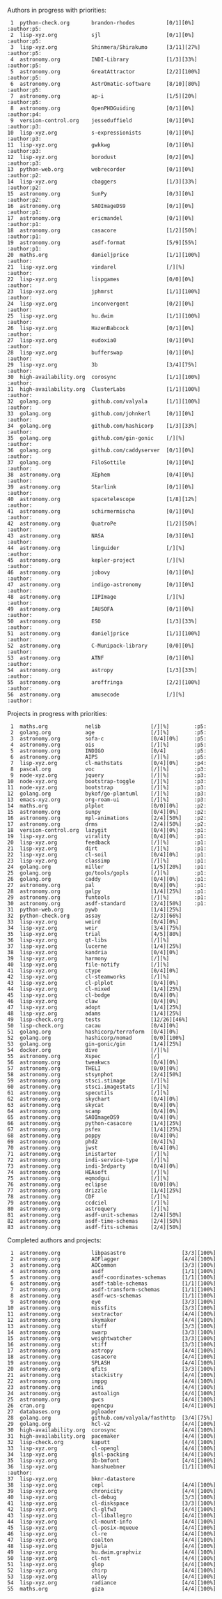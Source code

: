 Authors in progress with priorities:

     1	python-check.org       brandon-rhodes          [0/1][0%]    :author:p5:
     2	lisp-xyz.org           sjl                     [0/1][0%]    :author:p5:
     3	lisp-xyz.org           Shinmera/Shirakumo      [3/11][27%]  :author:p5:
     4	astronomy.org          INDI-Library            [1/3][33%]   :author:p5:
     5	astronomy.org          GreatAttractor          [2/2][100%]  :author:p5:
     6	astronomy.org          AstrOmatic-software     [8/10][80%]  :author:p5:
     7	astronomy.org          ap-i                    [1/5][20%]   :author:p5:
     8	astronomy.org          OpenPHDGuiding          [0/1][0%]    :author:p4:
     9	version-control.org    jesseduffield           [0/1][0%]    :author:p3:
    10	lisp-xyz.org           s-expressionists        [0/1][0%]    :author:p3:
    11	lisp-xyz.org           gwkkwg                  [0/1][0%]    :author:p3:
    12	lisp-xyz.org           borodust                [0/2][0%]    :author:p3:
    13	python-web.org         webrecorder             [0/1][0%]    :author:p2:
    14	lisp-xyz.org           cbaggers                [1/3][33%]   :author:p2:
    15	astronomy.org          SunPy                   [0/3][0%]    :author:p2:
    16	astronomy.org          SAOImageDS9             [0/1][0%]    :author:p1:
    17	astronomy.org          ericmandel              [0/1][0%]    :author:p1:
    18	astronomy.org          casacore                [1/2][50%]   :author:p1:
    19	astronomy.org          asdf-format             [5/9][55%]   :author:p1:
    20	maths.org              danieljprice            [1/1][100%]  :author:
    21	lisp-xyz.org           vindarel                [/][%]       :author:
    22	lisp-xyz.org           lispgames               [0/0][0%]    :author:
    23	lisp-xyz.org           jphmrst                 [1/1][100%]  :author:
    24	lisp-xyz.org           inconvergent            [0/2][0%]    :author:
    25	lisp-xyz.org           hu.dwim                 [1/1][100%]  :author:
    26	lisp-xyz.org           HazenBabcock            [0/1][0%]    :author:
    27	lisp-xyz.org           eudoxia0                [0/1][0%]    :author:
    28	lisp-xyz.org           bufferswap              [0/1][0%]    :author:
    29	lisp-xyz.org           3b                      [3/4][75%]   :author:
    30	high-availability.org  corosync                [1/1][100%]  :author:
    31	high-availability.org  ClusterLabs             [1/1][100%]  :author:
    32	golang.org             github.com/valyala      [1/1][100%]  :author:
    33	golang.org             github.com/johnkerl     [0/1][0%]    :author:
    34	golang.org             github.com/hashicorp    [1/3][33%]   :author:
    35	golang.org             github.com/gin-gonic    [/][%]       :author:
    36	golang.org             github.com/caddyserver  [0/1][0%]    :author:
    37	golang.org             FiloSottile             [0/1][0%]    :author:
    38	astronomy.org          XEphem                  [0/4][0%]    :author:
    39	astronomy.org          Starlink                [0/1][0%]    :author:
    40	astronomy.org          spacetelescope          [1/8][12%]   :author:
    41	astronomy.org          schirmermischa          [0/1][0%]    :author:
    42	astronomy.org          QuatroPe                [1/2][50%]   :author:
    43	astronomy.org          NASA                    [0/3][0%]    :author:
    44	astronomy.org          linguider               [/][%]       :author:
    45	astronomy.org          kepler-project          [/][%]       :author:
    46	astronomy.org          jobovy                  [0/1][0%]    :author:
    47	astronomy.org          indigo-astronomy        [0/1][0%]    :author:
    48	astronomy.org          IIPImage                [/][%]       :author:
    49	astronomy.org          IAUSOFA                 [0/1][0%]    :author:
    50	astronomy.org          ESO                     [1/3][33%]   :author:
    51	astronomy.org          danieljprice            [1/1][100%]  :author:
    52	astronomy.org          C-Munipack-library      [0/0][0%]    :author:
    53	astronomy.org          ATNF                    [0/1][0%]    :author:
    54	astronomy.org          astropy                 [1/3][33%]   :author:
    55	astronomy.org          aroffringa              [2/2][100%]  :author:
    56	astronomy.org          amusecode               [/][%]       :author:

Projects in progress with priorities:

     1	maths.org            nelib                [/][%]        :p5:
     2	golang.org           age                  [/][%]        :p5:
     3	astronomy.org        sofa-c               [0/4][0%]     :p5:
     4	astronomy.org        ois                  [/][%]        :p5:
     5	astronomy.org        INDIGO               [0/4]         :p5:
     6	astronomy.org        AIPS                 [/][%]        :p5:
     7	lisp-xyz.org         cl-mathstats         [0/4][0%]     :p4:
     8	pascal.org           voc                  [/][%]        :p3:
     9	node-xyz.org         jquery               [/][%]        :p3:
    10	node-xyz.org         bootstrap-toggle     [/][%]        :p3:
    11	node-xyz.org         bootstrap            [/][%]        :p3:
    12	golang.org           bykof/go-plantuml    [/][%]        :p3:
    13	emacs-xyz.org        org-roam-ui          [/][%]        :p3:
    14	maths.org            plplot               [0/0][0%]     :p2:
    15	astronomy.org        sunpy                [0/4][0%]     :p2:
    16	astronomy.org        mpl-animations       [2/4][50%]    :p2:
    17	astronomy.org        drms                 [2/4][50%]    :p2:
    18	version-control.org  lazygit              [0/4][0%]     :p1:
    19	lisp-xyz.org         virality             [0/4][0%]     :p1:
    20	lisp-xyz.org         feedback             [/][%]        :p1:
    21	lisp-xyz.org         dirt                 [/][%]        :p1:
    22	lisp-xyz.org         cl-soil              [0/4][0%]     :p1:
    23	lisp-xyz.org         classimp             [/][%]        :p1:
    24	golang.org           miller               [1/5][20%]    :p1:
    25	golang.org           go/tools/gopls       [/][%]        :p1:
    26	golang.org           caddy                [0/4][0%]     :p1:
    27	astronomy.org        pal                  [0/4][0%]     :p1:
    28	astronomy.org        galpy                [1/4][25%]    :p1:
    29	astronomy.org        funtools             [/][%]        :p1:
    30	astronomy.org        asdf-standard        [2/4][50%]    :p1:
    31	python-web.org       pywb                 [1/4][25%]    
    32	python-check.org     assay                [2/3][66%]    
    33	lisp-xyz.org         weird                [0/4][0%]     
    34	lisp-xyz.org         weir                 [3/4][75%]    
    35	lisp-xyz.org         trial                [4/5][80%]    
    36	lisp-xyz.org         qt-libs              [/][%]        
    37	lisp-xyz.org         lucerne              [1/4][25%]    
    38	lisp-xyz.org         kandria              [0/4][0%]     
    39	lisp-xyz.org         harmony              [/][%]        
    40	lisp-xyz.org         file-notify          [/][%]        
    41	lisp-xyz.org         ctype                [0/4][0%]     
    42	lisp-xyz.org         cl-steamworks        [/][%]        
    43	lisp-xyz.org         cl-plplot            [0/4][0%]     
    44	lisp-xyz.org         cl-mixed             [1/4][25%]    
    45	lisp-xyz.org         cl-bodge             [0/4][0%]     
    46	lisp-xyz.org         claw                 [0/4][0%]     
    47	lisp-xyz.org         adopt                [1/4][25%]    
    48	lisp-xyz.org         adams                [1/4][25%]    
    49	lisp-check.org       tests                [12/26][46%]  
    50	lisp-check.org       cacau                [0/4][0%]     
    51	golang.org           hashicorp/terraform  [0/4][0%]     
    52	golang.org           hashicorp/nomad      [0/0][100%]   
    53	golang.org           gin-gonic/gin        [1/4][25%]    
    54	docker.org           dive                 [/][%]        
    55	astronomy.org        Xspec                [/]           
    56	astronomy.org        tweakwcs             [0/4][0%]     
    57	astronomy.org        THELI                [0/0][0%]     
    58	astronomy.org        stsynphot            [2/4][50%]    
    59	astronomy.org        stsci.stimage        [/][%]        
    60	astronomy.org        stsci.imagestats     [/][%]        
    61	astronomy.org        specutils            [/][%]        
    62	astronomy.org        skychart             [0/4][0%]     
    63	astronomy.org        skycat               [0/4][0%]     
    64	astronomy.org        scamp                [0/4][0%]     
    65	astronomy.org        SAOImageDS9          [0/4][0%]     
    66	astronomy.org        python-casacore      [1/4][25%]    
    67	astronomy.org        psfex                [1/4][25%]    
    68	astronomy.org        poppy                [0/4][0%]     
    69	astronomy.org        phd2                 [0/4][%]      
    70	astronomy.org        jwst                 [0/4][0%]     
    71	astronomy.org        inistarter           [/][%]        
    72	astronomy.org        indi-service-type    [/][%]        
    73	astronomy.org        indi-3rdparty        [0/4][0%]     
    74	astronomy.org        HEAsoft              [/][%]        
    75	astronomy.org        eqmodgui             [/][%]        
    76	astronomy.org        eclipse              [0/0][0%]     
    77	astronomy.org        drizzle              [1/4][25%]    
    78	astronomy.org        CDF                  [/][%]        
    79	astronomy.org        ccdciel              [/][%]        
    80	astronomy.org        astroquery           [/][%]        
    81	astronomy.org        asdf-unit-schemas    [2/4][50%]    
    82	astronomy.org        asdf-time-schemas    [2/4][50%]    
    83	astronomy.org        asdf-fits-schemas    [2/4][50%]    

Completed authors and projects:

     1	astronomy.org          libpasastro                  [3/3][100%]  
     2	astronomy.org          AOFlagger                    [4/4][100%]  
     3	astronomy.org          AOCommon                     [3/3][100%]  
     4	astronomy.org          asdf                         [1/1][100%]  
     5	astronomy.org          asdf-coordinates-schemas     [1/1][100%]  
     6	astronomy.org          asdf-table-schemas           [1/1][100%]  
     7	astronomy.org          asdf-transform-schemas       [1/1][100%]  
     8	astronomy.org          asdf-wcs-schemas             [1/1][100%]  
     9	astronomy.org          eye                          [3/3][100%]  
    10	astronomy.org          missfits                     [3/3][100%]  
    11	astronomy.org          sextractor                   [4/4][100%]  
    12	astronomy.org          skymaker                     [4/4][100%]  
    13	astronomy.org          stuff                        [3/3][100%]  
    14	astronomy.org          swarp                        [3/3][100%]  
    15	astronomy.org          weightwatcher                [3/3][100%]  
    16	astronomy.org          stiff                        [3/3][100%]  
    17	astronomy.org          astropy                      [4/4][100%]  
    18	astronomy.org          casacore                     [4/4][100%]  
    19	astronomy.org          SPLASH                       [4/4][100%]  
    20	astronomy.org          qfits                        [3/3][100%]  
    21	astronomy.org          stackistry                   [4/4][100%]  
    22	astronomy.org          imppg                        [4/4][100%]  
    23	astronomy.org          indi                         [4/4][100%]  
    24	astronomy.org          astoalign                    [4/4][100%]  
    25	astronomy.org          gwcs                         [4/4][100%]  
    26	cran.org               opencpu                      [4/4][100%]  
    27	databases.org          pgloader                                  
    28	golang.org             github.com/valyala/fasthttp  [3/4][75%]   
    29	golang.org             hcl-v2                       [4/4][100%]  
    30	high-availability.org  corosync                     [4/4][100%]  
    31	high-availability.org  pacemaker                    [4/4][100%]  
    32	lisp-check.org         kaputt                       [4/4][100%]  
    33	lisp-xyz.org           cl-opengl                    [4/4][100%]  
    34	lisp-xyz.org           glsl-packing                 [4/4][100%]  
    35	lisp-xyz.org           3b-bmfont                    [4/4][100%]  
    36	lisp-xyz.org           hanshuebner                  [1/1][100%]  :author:
    37	lisp-xyz.org           bknr-datastore                            
    38	lisp-xyz.org           cepl                         [4/4][100%]  
    39	lisp-xyz.org           chronicity                   [4/4][100%]  
    40	lisp-xyz.org           cl-debug                     [3/3][100%]  
    41	lisp-xyz.org           cl-diskspace                 [3/3][100%]  
    42	lisp-xyz.org           cl-glfw3                     [4/4][100%]  
    43	lisp-xyz.org           cl-liballegro                [4/4][100%]  
    44	lisp-xyz.org           cl-mount-info                [4/4][100%]  
    45	lisp-xyz.org           cl-posix-mqueue              [4/4][100%]  
    46	lisp-xyz.org           cl-re                        [4/4][100%]  
    47	lisp-xyz.org           coalton                      [4/4][100%]  
    48	lisp-xyz.org           Djula                        [4/4][100%]  
    49	lisp-xyz.org           hu.dwim.graphviz             [4/4][100%]  
    50	lisp-xyz.org           cl-nst                       [4/4][100%]  
    51	lisp-xyz.org           glop                         [4/4][100%]  
    52	lisp-xyz.org           chirp                        [4/4][100%]  
    53	lisp-xyz.org           alloy                        [4/4][100%]  
    54	lisp-xyz.org           radiance                     [4/4][100%]  
    55	maths.org              giza                         [4/4][100%]  

